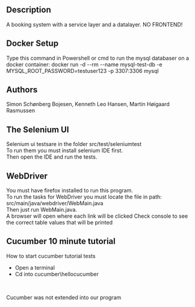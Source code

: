## Description
A booking system with a service layer and a datalayer. NO FRONTEND!

## Docker Setup
Type this command in Powershell or cmd to run the mysql databaser on a docker container:
docker run -d --rm --name mysql-test-db -e MYSQL_ROOT_PASSWORD=testuser123 -p 3307:3306 mysql

## Authors
Simon Schønberg Bojesen, Kenneth Leo Hansen, Martin Høigaard Rasmussen

## The Selenium UI
Selenium ui testsare in the folder src/test/seleniumtest 
<br />
To run them you must install selenium IDE first.
<br />
Then open the IDE and run the tests.

## WebDriver
You must have firefox installed to run this program.
<br />
To run the tasks for WebDriver you must locate the file in path: src/main/java/webdriver/WebMain.java
<br />
Then just run WebMain.java.
<br />
A browser will open where each link will be clicked
Check console to see the correct table values that will be printed

## Cucumber 10 minute tutorial
How to start cucumber tutorial tests
* Open a terminal
* Cd into cucumber\hellocucumber
<br />

Cucumber was not extended into our program





